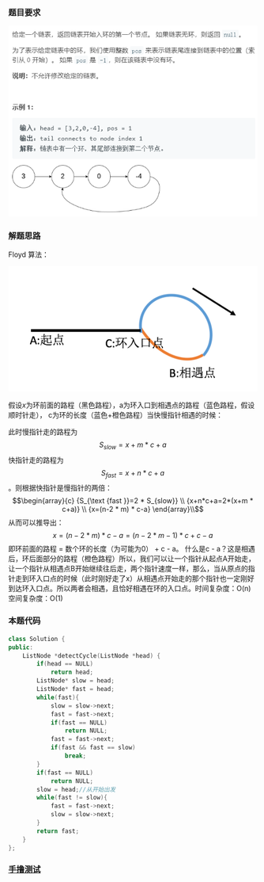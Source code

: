 ### 题目要求

![](pic/142.png)

### 解题思路

Floyd 算法：

![](pic/142-1.png)

假设$x$为环前面的路程（黑色路程），a为环入口到相遇点的路程（蓝色路程，假设顺时针走）， c为环的长度（蓝色+橙色路程）当快慢指针相遇的时候：

此时慢指针走的路程为 $$S_{slow} = x + m * c + a$$ 快指针走的路程为 $$S_{fast} = x + n * c + a$$ 。则根据快指针是慢指针的两倍：$$\begin{array}{c}
{S_{\text {fast }}=2 * S_{slow}} \\
{x+n*c+a=2*(x+m * c+a)} \\
{x=(n-2 * m) * c-a}
\end{array}\\$$ 
从而可以推导出：$$x = (n - 2 * m)*c - a = (n - 2  * m -1 ) * c + c - a $$ 即环前面的路程 = 数个环的长度（为可能为0） + c - a。 什么是c - a？这是相遇后，环后面部分的路程（橙色路程）所以，我们可以让一个指针从起点A开始走，让一个指针从相遇点B开始继续往后走，两个指针速度一样，那么，当从原点的指针走到环入口点的时候（此时刚好走了x）从相遇点开始走的那个指针也一定刚好到达环入口点。所以两者会相遇，且恰好相遇在环的入口点。时间复杂度：O\(n\)  空间复杂度：O\(1\)

### 本题代码

```c++
class Solution {
public:
    ListNode *detectCycle(ListNode *head) {
        if(head == NULL)
            return head;
        ListNode* slow = head;
        ListNode* fast = head;
        while(fast){
            slow = slow->next;
            fast = fast->next;
            if(fast == NULL)
                return NULL;
            fast = fast->next;
            if(fast && fast == slow)
                break;
        }
        if(fast == NULL)
            return NULL;
        slow = head;//从开始出发
        while(fast != slow){
            fast = fast->next;
            slow = slow->next;
        }
        return fast;
    }
};
```

### [手撸测试](https://leetcode-cn.com/problems/linked-list-cycle-ii/)  


